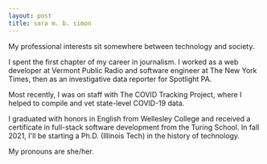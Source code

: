 ```yaml
---
layout: post
title: sara m. b. simon
---
```


My professional interests sit somewhere between technology and society.

I spent the first chapter of my career in journalism. I worked as a web developer at Vermont Public Radio and software engineer at The New York Times, then as an investigative data reporter for Spotlight PA.

Most recently, I was on staff with The COVID Tracking Project, where I helped to compile and vet state-level COVID-19 data.

I graduated with honors in English from Wellesley College and received a certificate in full-stack software development from the Turing School. In fall 2021, I'll be starting a Ph.D. (Illinois Tech) in the history of technology.

My pronouns are she/her.
